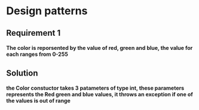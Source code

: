 # Design patterns

## Requirement 1

#### The color is reporsented by the value of red, green and blue, the value for each ranges from 0-255

## Solution
#### the Color constuctor takes 3 patameters of type int, these parameters represents the Red green and blue values, it throws an exception if one of the values is out of range

